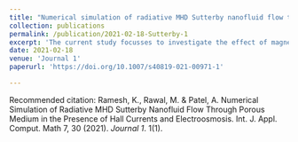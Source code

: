 ```yaml
---
title: "Numerical simulation of radiative MHD Sutterby nanofluid flow through porous medium in the presence of hall currents and electroosmosis"
collection: publications
permalink: /publication/2021-02-18-Sutterby-1
excerpt: 'The current study focusses to investigate the effect of magnetohydrodynamics, Hall currents and electroosmosis on the propulsion of Sutterby nanofluids in a porous microchannel'
date: 2021-02-18
venue: 'Journal 1'
paperurl: 'https://doi.org/10.1007/s40819-021-00971-1'

---
```

Recommended citation: Ramesh, K., Rawal, M. & Patel, A. Numerical Simulation of Radiative MHD Sutterby Nanofluid Flow Through Porous Medium in the Presence of Hall Currents and Electroosmosis. Int. J. Appl. Comput. Math 7, 30 (2021). <i>Journal 1</i>. 1(1).
